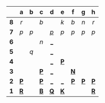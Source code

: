 |     |  a  |  b  |  c  |  d  |  e  |  f  |  g  |  h  |
|:---:|:---:|:---:|:---:|:---:|:---:|:---:|:---:|:---:|
|  **8**  |  _r_  |     |  _b_  |     |  _k_  |  _b_  |  _n_  |  _r_  |
|  **7**  |  _p_  |  _p_  |     |  [_p_](http://localhost:8080/api/chess/play?move=d1d7)  |  _p_  |  _p_  |  _p_  |  _p_  |
|  **6**  |     |     |  _n_  |  [_](http://localhost:8080/api/chess/play?move=d1d6)  |     |     |     |     |
|  **5**  |     |  _q_  |     |  [_](http://localhost:8080/api/chess/play?move=d1d5)  |     |     |     |     |
|  **4**  |     |     |     |  [_](http://localhost:8080/api/chess/play?move=d1d4)  |  [**P**](http://localhost:8080/api/chess/select?square=e4)  |     |     |     |
|  **3**  |     |     |  [**P**](http://localhost:8080/api/chess/select?square=c3)  |  [_](http://localhost:8080/api/chess/play?move=d1d3)  |     |  [**N**](http://localhost:8080/api/chess/select?square=f3)  |     |     |
|  **2**  |  [**P**](http://localhost:8080/api/chess/select?square=a2)  |     |  [**P**](https://github.com/grim-kalman)  |  [_](http://localhost:8080/api/chess/play?move=d1d2)  |  [_](http://localhost:8080/api/chess/play?move=d1e2)  |  [**P**](https://github.com/grim-kalman)  |  [**P**](http://localhost:8080/api/chess/select?square=g2)  |  [**P**](http://localhost:8080/api/chess/select?square=h2)  |
|  **1**  |  [**R**](http://localhost:8080/api/chess/select?square=a1)  |     |  [**B**](http://localhost:8080/api/chess/select?square=c1)  |  [**Q**](http://localhost:8080/api/chess/select?square=d1)  |  [**K**](http://localhost:8080/api/chess/select?square=e1)  |     |     |  [**R**](http://localhost:8080/api/chess/select?square=h1)  |
